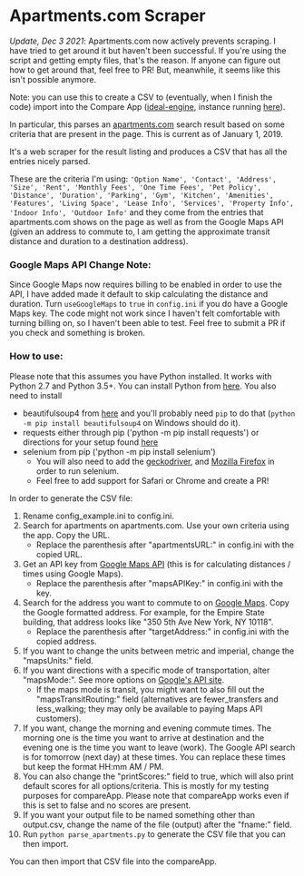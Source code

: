 # Apartments.com Scraper

*Update, Dec 3 2021*: Apartments.com now actively prevents scraping. I have tried to get around it but haven't been successful. If you're using the script and getting empty files, that's the reason. If anyone can figure out how to get around that, feel free to PR! But, meanwhile, it seems like this isn't possible anymore.

Note: you can use this to create a CSV to (eventually, when I finish the code) import into the Compare App ([ideal-engine](https://github.com/adinutzyc21/ideal-engine), instance running [here](ideal-engine.herokuapp.com)).

In particular, this parses an [apartments.com](apartments.com) search result based on some criteria that are present in the page. This is current as of January 1, 2019.

It's a web scraper for the result listing and produces a CSV that has all the entries nicely parsed. 

These are the criteria I'm using:
`'Option Name', 'Contact', 'Address', 'Size', 'Rent', 'Monthly Fees', 'One Time Fees', 'Pet Policy', 'Distance', 'Duration', 'Parking', 'Gym', 'Kitchen', 'Amenities', 'Features', 'Living Space', 'Lease Info', 'Services', 'Property Info', 'Indoor Info', 'Outdoor Info'` and they come from the entries that apartments.com shows on the page as well as from the Google Maps API (given an address to commute to, I am getting the approximate transit distance and duration to a destination address).

### Google Maps API Change Note:

Since Google Maps now requires billing to be enabled in order to use the API, I have added made it default to skip calculating the distance and duration. Turn `useGoogleMaps` to `true` in `config.ini` if you do have a Google Maps key. The code might not work since I haven't felt comfortable with turning billing on, so I haven't been able to test. Feel free to submit a PR if you check and something is broken.

### How to use:

Please note that this assumes you have Python installed. It works with Python 2.7 and Python 3.5+.
You can install Python from [here](https://www.python.org/downloads/). 
You also need to install 
* beautifulsoup4 from [here](https://www.crummy.com/software/BeautifulSoup/bs4/doc/) and you'll probably need `pip` to do that (`python -m pip install beautifulsoup4` on Windows should do it).
* requests either through pip ('python -m pip install requests') or directions for your setup found [here](http://docs.python-guide.org/en/latest/starting/installation/)
* selenium from pip ('python -m pip install selenium')
  - You will also need to add the [geckodriver](https://github.com/mozilla/geckodriver/releases), and [Mozilla Firefox](https://www.mozilla.org/en-US/firefox/new/) in order to run selenium.
  - Feel free to add support for Safari or Chrome and create a PR!

In order to generate the CSV file:

1. Rename config_example.ini to config.ini.
1. Search for apartments on apartments.com. Use your own criteria using the app. Copy the URL.
    - Replace the parenthesis after "apartmentsURL:" in config.ini with the copied URL.
1. Get an API key from [Google Maps API](https://developers.google.com/maps/documentation/distance-matrix/get-api-key) (this is for calculating distances / times using Google Maps).
    - Replace the parenthesis after "mapsAPIKey:" in config.ini with the key.
1. Search for the address you want to commute to on [Google Maps](https://www.google.com/maps). Copy the Google formatted address. For example, for the Empire State building, that address looks like "350 5th Ave New York, NY 10118".
    - Replace the parenthesis after "targetAddress:" in config.ini with the copied address.
1. If you want to change the units between metric and imperial, change the "mapsUnits:" field.
1. If you want directions with a specific mode of transportation, alter "mapsMode:". See more options on [Google's API site](https://developers.google.com/maps/documentation/distance-matrix/).
    - If the maps mode is transit, you might want to also fill out the "mapsTransitRouting:" field (alternatives are fewer_transfers and less_walking; they may only be available to paying Maps API customers). 
1. If you want, change the morning and evening commute times. The morning one is the time you want to arrive at destination and the evening one is the time you want to leave (work). The Google API search is for tomorrow (next day) at these times. You can replace these times but keep the format HH:mm AM / PM.
1. You can also change the "printScores:" field to true, which will also print default scores for all options/criteria. This is mostly for my testing purposes for compareApp. Please note that compareApp works even if this is set to false and no scores are present.
1. If you want your output file to be named something other than output.csv, change the name of the file (output) after the "fname:" field.
1. Run `python parse_apartments.py` to generate the CSV file that you can then import.

You can then import that CSV file into the compareApp.
